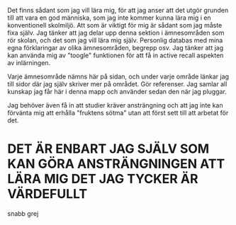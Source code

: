 Det finns sådant som jag vill lära mig, för att jag anser att det utgör grunden till att vara en god människa, som jag inte kommer kunna lära mig i en konventionell skolmiljö. Att som är viktigt för mig är sådant som jag måste fixa själv. Jag tänker att jag delar upp denna sektion i ämnesområden som rör skolan, och det som jag vill lära mig själv. Personlig databas med mina egna förklaringar av olika ämnesområden, begrepp osv. Jag tänker att jag kan använda mig av "toogle" funktionen för att få in active recall aspekten av inlärningen.

Varje ämnesområde nämns här på sidan, och under varje område länkar jag till sidor där jag själv skriver mer på området. Gör referenser. Jag samlar all kunskap jag får här i denna mapp och använder sedan den när jag pluggar.

Jag behöver även få in att studier kräver ansträngning och att jag inte kan förvänta mig att erhålla "fruktens sötma" utan att först sett till att arbetat för det. 

# DET ÄR ENBART JAG SJÄLV SOM KAN GÖRA ANSTRÄNGNINGEN ATT LÄRA MIG DET JAG TYCKER ÄR VÄRDEFULLT

snabb grej
